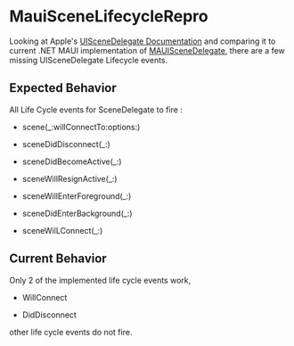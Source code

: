 # MauiSceneLifecycleRepro

Looking at Apple's [UISceneDelegate Documentation](https://developer.apple.com/documentation/uikit/uiscenedelegate) and comparing it to current .NET MAUI implementation of [MAUISceneDelegate](https://github.com/dotnet/maui/blob/main/src/Core/src/Platform/iOS/MauiUISceneDelegate.cs), there are a few missing UISceneDelegate Lifecycle events. 

## Expected Behavior

All Life Cycle events for SceneDelegate to fire :

- scene(_:willConnectTo:options:)

-  sceneDidDisconnect(_:)

- sceneDidBecomeActive(_:)
	
- sceneWillResignActive(_:)
	
- sceneWillEnterForeground(_:)
	
- sceneDidEnterBackground(_:)

- sceneWilLConnect(_:)


## Current Behavior

Only 2 of the implemented life cycle events work,

- WillConnect
	
- DidDisconnect

other life cycle events do not fire. 
